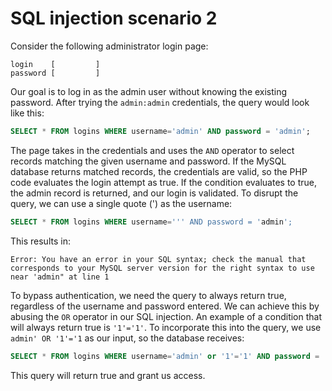 # SQL injection scenario 2

Consider the following administrator login page:
 ```
login    [         ]
password [         ]
 ```

Our goal is to log in as the admin user without knowing the existing password. After trying the <code>admin:admin</code> credentials, the query would look like this:
``` sql
SELECT * FROM logins WHERE username='admin' AND password = 'admin';
```

The page takes in the credentials and uses the <code>AND</code> operator to select records matching the given username and password. If the MySQL database returns matched records, the credentials are valid, so the PHP code evaluates the login attempt as true. If the condition evaluates to true, the admin record is returned, and our login is validated. To disrupt the query, we can use a single quote (') as the username:
``` sql
SELECT * FROM logins WHERE username=''' AND password = 'admin';
```

This results in:
```
Error: You have an error in your SQL syntax; check the manual that corresponds to your MySQL server version for the right syntax to use near 'admin" at line 1
```

To bypass authentication, we need the query to always return true, regardless of the username and password entered. We can achieve this by abusing the <code>OR</code> operator in our SQL injection. An example of a condition that will always return true is <code>'1'='1'</code>. To incorporate this into the query, we use <code>admin' OR '1'='1</code> as our input, so the database receives:

``` sql
SELECT * FROM logins WHERE username='admin' or '1'='1' AND password = 'admin';
```

This query will return true and grant us access.
